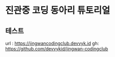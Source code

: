 # 진관중 코딩 동아리 튜토리얼

## 테스트

url : https://jingwancodingclub.devvyk.id
gh: https://github.com/devvykid/jingwan-codingclub
